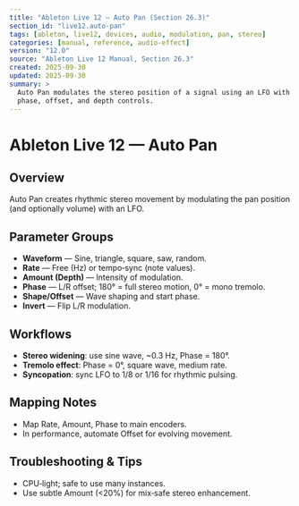 ```yaml
---
title: "Ableton Live 12 — Auto Pan (Section 26.3)"
section_id: "live12.auto-pan"
tags: [ableton, live12, devices, audio, modulation, pan, stereo]
categories: [manual, reference, audio-effect]
version: "12.0"
source: "Ableton Live 12 Manual, Section 26.3"
created: 2025-09-30
updated: 2025-09-30
summary: >
  Auto Pan modulates the stereo position of a signal using an LFO with waveform,
  phase, offset, and depth controls.
---
```


# Ableton Live 12 — Auto Pan

## Overview
Auto Pan creates rhythmic stereo movement by modulating the pan position (and optionally
volume) with an LFO.

## Parameter Groups
- **Waveform** — Sine, triangle, square, saw, random.
- **Rate** — Free (Hz) or tempo‑sync (note values).
- **Amount (Depth)** — Intensity of modulation.
- **Phase** — L/R offset; 180° = full stereo motion, 0° = mono tremolo.
- **Shape/Offset** — Wave shaping and start phase.
- **Invert** — Flip L/R modulation.

## Workflows
- **Stereo widening**: use sine wave, ~0.3 Hz, Phase = 180°.
- **Tremolo effect**: Phase = 0°, square wave, medium rate.
- **Syncopation**: sync LFO to 1/8 or 1/16 for rhythmic pulsing.

## Mapping Notes
- Map Rate, Amount, Phase to main encoders.
- In performance, automate Offset for evolving movement.

## Troubleshooting & Tips
- CPU‑light; safe to use many instances.
- Use subtle Amount (<20%) for mix‑safe stereo enhancement.
